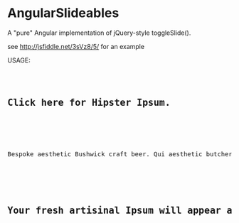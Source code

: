 AngularSlideables
=================

A "pure" Angular implementation of jQuery-style toggleSlide().

see http://jsfiddle.net/3sVz8/5/ for an example

USAGE:

<pre>
<article>
    <h1 slide-toggle="#derp" >Click here for Hipster Ipsum.</h1>
    <div id="derp" class="slideable">
        <p>Bespoke aesthetic Bushwick craft beer. Qui aesthetic butcher, cardigan ex scenester Neutra American Apparel mumblecore. Ethical adipisicing before they sold out, sriracha Thundercats cardigan dolor deep v placeat. Flannel tattooed meggings direct trade banh mi tousled sriracha. Portland VHS ut dreamcatcher. Butcher eu irony, Banksy leggings eiusmod Pinterest hashtag Etsy asymmetrical lo-fi Helvetica quis incididunt adipisicing. YOLO cliche minim mlkshk dreamcatcher excepteur, Austin McSweeney's.</p>
    </div>
    <h2>Your fresh artisinal Ipsum will appear above this paragraph.</h2>
</article>
</pre>
